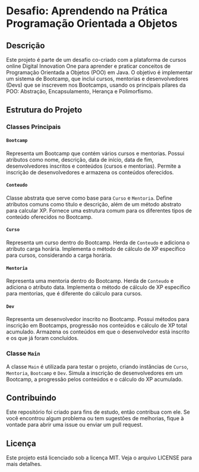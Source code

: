 # Desafio: Aprendendo na Prática Programação Orientada a Objetos

## Descrição

Este projeto é parte de um desafio co-criado com a plataforma de cursos online Digital Innovation One para aprender e praticar conceitos de Programação Orientada a Objetos (POO) em Java. O objetivo é implementar um sistema de Bootcamp, que inclui cursos, mentorias e desenvolvedores (Devs) que se inscrevem nos Bootcamps, usando os principais pilares da POO: Abstração, Encapsulamento, Herança e Polimorfismo.

## Estrutura do Projeto

### Classes Principais

#### `Bootcamp`
Representa um Bootcamp que contém vários cursos e mentorias. Possui atributos como nome, descrição, data de início, data de fim, desenvolvedores inscritos e conteúdos (cursos e mentorias). Permite a inscrição de desenvolvedores e armazena os conteúdos oferecidos.

#### `Conteudo`
Classe abstrata que serve como base para `Curso` e `Mentoria`. Define atributos comuns como título e descrição, além de um método abstrato para calcular XP. Fornece uma estrutura comum para os diferentes tipos de conteúdo oferecidos no Bootcamp.

#### `Curso`
Representa um curso dentro do Bootcamp. Herda de `Conteudo` e adiciona o atributo carga horária. Implementa o método de cálculo de XP específico para cursos, considerando a carga horária.

#### `Mentoria`
Representa uma mentoria dentro do Bootcamp. Herda de `Conteudo` e adiciona o atributo data. Implementa o método de cálculo de XP específico para mentorias, que é diferente do cálculo para cursos.

#### `Dev`
Representa um desenvolvedor inscrito no Bootcamp. Possui métodos para inscrição em Bootcamps, progressão nos conteúdos e cálculo de XP total acumulado. Armazena os conteúdos em que o desenvolvedor está inscrito e os que já foram concluídos.

### Classe `Main`
A classe `Main` é utilizada para testar o projeto, criando instâncias de `Curso`, `Mentoria`, `Bootcamp` e `Dev`. Simula a inscrição de desenvolvedores em um Bootcamp, a progressão pelos conteúdos e o cálculo do XP acumulado.

## Contribuindo

Este repositório foi criado para fins de estudo, então contribua com ele. Se você encontrou algum problema ou tem sugestões de melhorias, fique à vontade para abrir uma issue ou enviar um pull request.

## Licença

Este projeto está licenciado sob a licença MIT. Veja o arquivo LICENSE para mais detalhes.
